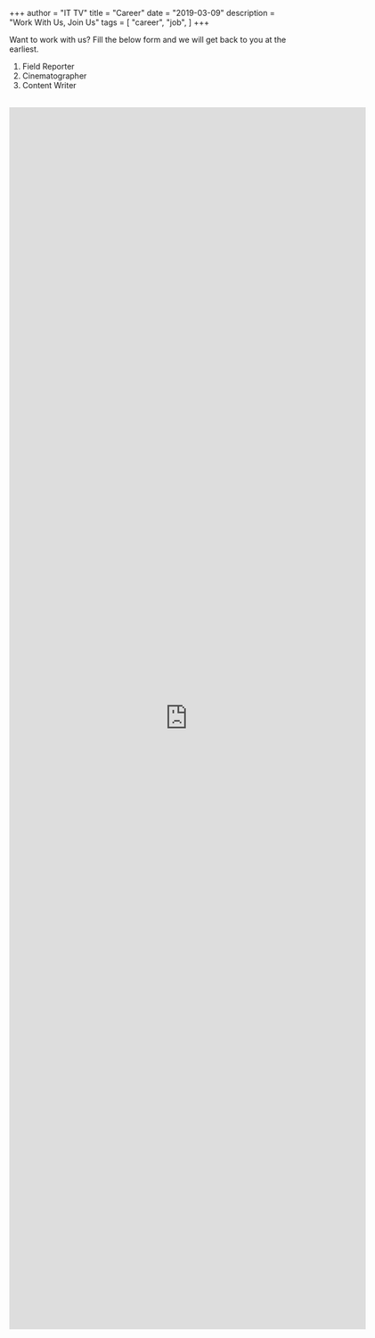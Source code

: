 +++
author = "IT TV"
title = "Career"
date = "2019-03-09"
description = "Work With Us, Join Us"
tags = [
    "career",
    "job",
]
+++

Want to work with us? Fill the below form and we will get back to you at the earliest.

1. Field Reporter
2. Cinematographer
3. Content Writer

<br>

<iframe src="https://docs.google.com/forms/d/e/1FAIpQLScaQ8KjfGcmTXPoyONCsdlzJVf6Z7HSaXURx7hmBTildBPehA/viewform?embedded=true" width="640" height="2192" frameborder="0" marginheight="0" marginwidth="0">Loading…</iframe>

<br>
